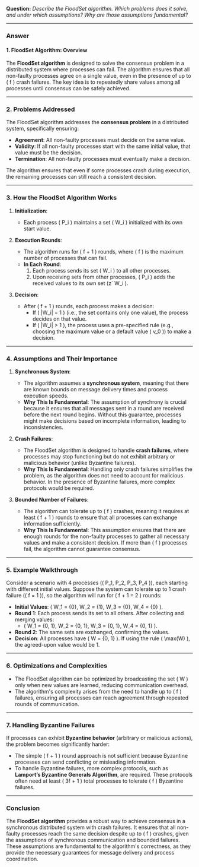 
**Question:** *Describe the FloodSet algorithm. Which problems does it solve, and under which assumptions? Why are those assumptions fundamental?*

---

### Answer

#### 1. **FloodSet Algorithm: Overview**
The **FloodSet algorithm** is designed to solve the consensus problem in a distributed system where processes can fail. The algorithm ensures that all non-faulty processes agree on a single value, even in the presence of up to \( f \) crash failures. The key idea is to repeatedly share values among all processes until consensus can be safely achieved.

---

### 2. **Problems Addressed**
The FloodSet algorithm addresses the **consensus problem** in a distributed system, specifically ensuring:
- **Agreement**: All non-faulty processes must decide on the same value.
- **Validity**: If all non-faulty processes start with the same initial value, that value must be the decision.
- **Termination**: All non-faulty processes must eventually make a decision.

The algorithm ensures that even if some processes crash during execution, the remaining processes can still reach a consistent decision.

---

### 3. **How the FloodSet Algorithm Works**
1. **Initialization**:
   - Each process \( P_i \) maintains a set \( W_i \) initialized with its own start value.
  
2. **Execution Rounds**:
   - The algorithm runs for \( f + 1 \) rounds, where \( f \) is the maximum number of processes that can fail.
   - **In Each Round**:
     1. Each process sends its set \( W_i \) to all other processes.
     2. Upon receiving sets from other processes, \( P_i \) adds the received values to its own set \(z` W_i \).

3. **Decision**:
   - After \( f + 1 \) rounds, each process makes a decision:
     - If \( |W_i| = 1 \) (i.e., the set contains only one value), the process decides on that value.
     - If \( |W_i| > 1 \), the process uses a pre-specified rule (e.g., choosing the maximum value or a default value \( v_0 \)) to make a decision.

---

### 4. **Assumptions and Their Importance**
1. **Synchronous System**:
   - The algorithm assumes a **synchronous system**, meaning that there are known bounds on message delivery times and process execution speeds.
   - **Why This Is Fundamental**: The assumption of synchrony is crucial because it ensures that all messages sent in a round are received before the next round begins. Without this guarantee, processes might make decisions based on incomplete information, leading to inconsistencies.

2. **Crash Failures**:
   - The FloodSet algorithm is designed to handle **crash failures**, where processes may stop functioning but do not exhibit arbitrary or malicious behavior (unlike Byzantine failures).
   - **Why This Is Fundamental**: Handling only crash failures simplifies the problem, as the algorithm does not need to account for malicious behavior. In the presence of Byzantine failures, more complex protocols would be required.

3. **Bounded Number of Failures**:
   - The algorithm can tolerate up to \( f \) crashes, meaning it requires at least \( f + 1 \) rounds to ensure that all processes can exchange information sufficiently.
   - **Why This Is Fundamental**: This assumption ensures that there are enough rounds for the non-faulty processes to gather all necessary values and make a consistent decision. If more than \( f \) processes fail, the algorithm cannot guarantee consensus.

---

### 5. **Example Walkthrough**
Consider a scenario with 4 processes (\( P_1, P_2, P_3, P_4 \)), each starting with different initial values. Suppose the system can tolerate up to 1 crash failure (\( f = 1 \)), so the algorithm will run for \( f + 1 = 2 \) rounds:
- **Initial Values**: \( W_1 = \{0\}, W_2 = \{1\}, W_3 = \{0\}, W_4 = \{0\} \).
- **Round 1**: Each process sends its set to all others. After collecting and merging values:
  - \( W_1 = \{0, 1\}, W_2 = \{0, 1\}, W_3 = \{0, 1\}, W_4 = \{0, 1\} \).
- **Round 2**: The same sets are exchanged, confirming the values.
- **Decision**: All processes have \( W = \{0, 1\} \). If using the rule \( \max(W) \), the agreed-upon value would be 1.

---

### 6. **Optimizations and Complexities**
- The FloodSet algorithm can be optimized by broadcasting the set \( W \) only when new values are learned, reducing communication overhead.
- The algorithm's complexity arises from the need to handle up to \( f \) failures, ensuring all processes can reach agreement through repeated rounds of communication.

---

### 7. **Handling Byzantine Failures**
If processes can exhibit **Byzantine behavior** (arbitrary or malicious actions), the problem becomes significantly harder:
- The simple \( f + 1 \) round approach is not sufficient because Byzantine processes can send conflicting or misleading information.
- To handle Byzantine failures, more complex protocols, such as **Lamport’s Byzantine Generals Algorithm**, are required. These protocols often need at least \( 3f + 1 \) total processes to tolerate \( f \) Byzantine failures.

---

### Conclusion
The **FloodSet algorithm** provides a robust way to achieve consensus in a synchronous distributed system with crash failures. It ensures that all non-faulty processes reach the same decision despite up to \( f \) crashes, given the assumptions of synchronous communication and bounded failures. These assumptions are fundamental to the algorithm's correctness, as they provide the necessary guarantees for message delivery and process coordination.